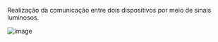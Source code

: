 Realização da comunicação entre dois dispositivos por meio de sinais luminosos.

![image](https://github.com/Aninha33/Comunica-o-de-Dados/assets/36998500/4a3ff961-35c5-4e3b-b839-cfc143bdb9f2)

